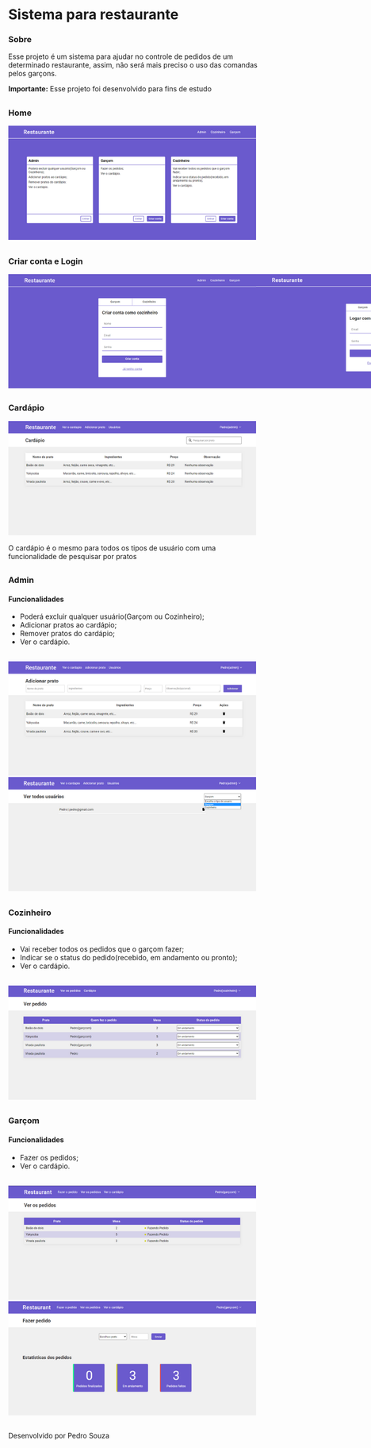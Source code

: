 # Sistema para restaurante

### Sobre

<p> Esse projeto é um sistema para ajudar no controle de pedidos de um determinado restaurante, assim, não será mais preciso o uso das comandas pelos garçons. </p>
<span><strong>Importante:</strong> Esse projeto foi desenvolvido para fins de estudo</span>

##

### Home

<img src='./images-github/img-main.png' alt='Imagem home  - 500x230' />

##

### Criar conta e Login 

<div style='display: flex'>
  <img src='./images-github/img-register.png' alt='Cadastrar' />
  <img src='./images-github/img-login.png' alt='Login' />
</div>

##

### Cardápio

<img src='./images-github/img-menu.png' alt='Cardápio' />

<p> O cardápio é o mesmo para todos os tipos de usuário com uma funcionalidade de pesquisar por pratos </p>

##

### Admin

#### Funcionalidades
* Poderá excluir qualquer usuário(Garçom ou Cozinheiro); <br>
* Adicionar pratos ao cardápio; <br>
* Remover pratos do cardápio; <br>
* Ver o cardápio. <br> <br>

<img src='./images-github/img-admin-add-dish.png' alt='Adicionar produto' />
<img src='./images-github/img-admin-users.png' alt='Usuários' />

##

### Cozinheiro

#### Funcionalidades

* Vai receber todos os pedidos que o garçom fazer; <br>
* Indicar se o status do pedido(recebido, em andamento ou pronto); <br>
* Ver o cardápio. <br> <br>

<img src='./images-github/img-cooker-srequest.png' alt='Ver os pedidos' />

##

### Garçom

#### Funcionalidades

* Fazer os pedidos; <br>
* Ver o cardápio. <br> <br>

<img src='./images-github/img-waiter-srequest.png'  />
<img src='./images-github/img-waiter-mrequest.png'  />

##

<p> Desenvolvido por Pedro Souza </p>
